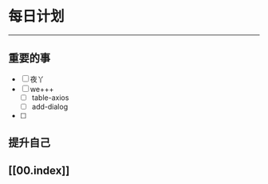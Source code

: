 
# 每日计划
---
## 重要的事

- [ ]  夜丫
- [ ]  we+++
	- [ ] table-axios
	- [ ] add-dialog
- [ ]  



## 提升自己

  



## [[00.index]]










